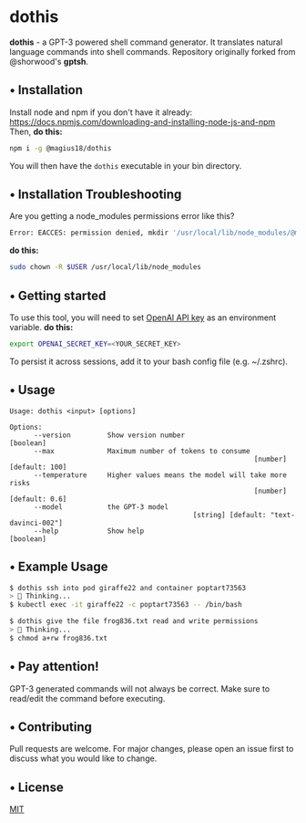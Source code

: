 # dothis

**dothis** - a GPT-3 powered shell command generator. It translates natural language commands into shell commands. Repository originally forked from @shorwood's **gptsh**.

## • Installation
Install node and npm if you don't have it already: https://docs.npmjs.com/downloading-and-installing-node-js-and-npm
Then, **do this:**
```bash
npm i -g @magius18/dothis
```

You will then have the `dothis` executable in your bin directory.

## • Installation Troubleshooting
Are you getting a node_modules permissions error like this?
```bash
Error: EACCES: permission denied, mkdir '/usr/local/lib/node_modules/@magius18/dothis'
```
**do this:**
```bash
sudo chown -R $USER /usr/local/lib/node_modules
```

## • Getting started
To use this tool, you will need to set [OpenAI API key](https://beta.openai.com/) as an environment variable.
**do this:**
```bash
export OPENAI_SECRET_KEY=<YOUR_SECRET_KEY>
```

To persist it across sessions, add it to your bash config file (e.g. ~/.zshrc).

## • Usage
```
Usage: dothis <input> [options]

Options:
      --version         Show version number                               [boolean]
      --max             Maximum number of tokens to consume 
                                                            [number] [default: 100]
      --temperature     Higher values means the model will take more risks
                                                            [number] [default: 0.6]
      --model           the GPT-3 model                     
                                             [string] [default: "text-davinci-002"]
      --help            Show help                                         [boolean]
```

## • Example Usage
```bash
$ dothis ssh into pod giraffe22 and container poptart73563
> 🧠 Thinking...
$ kubectl exec -it giraffe22 -c poptart73563 -- /bin/bash
```

```bash
$ dothis give the file frog836.txt read and write permissions
> 🧠 Thinking...
$ chmod a+rw frog836.txt
```

## • Pay attention!
GPT-3 generated commands will not always be correct. Make sure to read/edit the command before executing.

## • Contributing
Pull requests are welcome. For major changes, please open an issue first to discuss what you would like to change.

## • License
[MIT](https://choosealicense.com/licenses/mit/)
